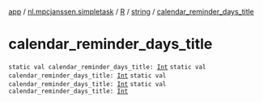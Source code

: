 [app](../../../index.md) / [nl.mpcjanssen.simpletask](../../index.md) / [R](../index.md) / [string](index.md) / [calendar_reminder_days_title](.)

# calendar_reminder_days_title

`static val calendar_reminder_days_title: `[`Int`](https://kotlinlang.org/api/latest/jvm/stdlib/kotlin/-int/index.html)
`static val calendar_reminder_days_title: `[`Int`](https://kotlinlang.org/api/latest/jvm/stdlib/kotlin/-int/index.html)
`static val calendar_reminder_days_title: `[`Int`](https://kotlinlang.org/api/latest/jvm/stdlib/kotlin/-int/index.html)
`static val calendar_reminder_days_title: `[`Int`](https://kotlinlang.org/api/latest/jvm/stdlib/kotlin/-int/index.html)